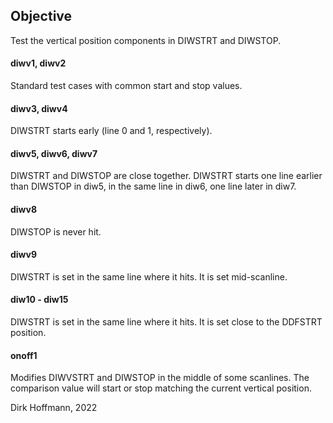 ## Objective

Test the vertical position components in DIWSTRT and DIWSTOP. 

#### diwv1, diwv2

Standard test cases with common start and stop values.

#### diwv3, diwv4

DIWSTRT starts early (line 0 and 1, respectively). 

#### diwv5, diwv6, diwv7

DIWSTRT and DIWSTOP are close together. DIWSTRT starts one line earlier than DIWSTOP in diw5, in the same line in diw6, one line later in diw7.

#### diwv8

DIWSTOP is never hit.

#### diwv9

DIWSTRT is set in the same line where it hits. It is set mid-scanline.

#### diw10 - diw15

DIWSTRT is set in the same line where it hits. It is set close to the DDFSTRT position.

#### onoff1

Modifies DIWVSTRT and DIWSTOP in the middle of some scanlines. The comparison value will start or stop matching the current vertical position.


Dirk Hoffmann, 2022
